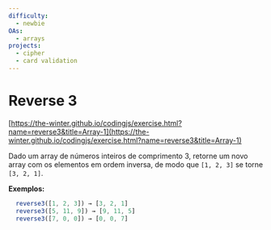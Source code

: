 ```yaml
---
difficulty:
  - newbie
OAs:
  - arrays
projects:
  - cipher
  - card validation
---
```


# Reverse 3

[https://the-winter.github.io/codingjs/exercise.html?name=reverse3&title=Array-1](https://the-winter.github.io/codingjs/exercise.html?name=reverse3&title=Array-1)

Dado um array de números inteiros de comprimento 3, retorne um novo array com os
elementos em ordem inversa, de modo que `[1, 2, 3]`  se torne `[3, 2, 1]`.

__Exemplos:__

```js
  reverse3([1, 2, 3]) → [3, 2, 1]
  reverse3([5, 11, 9]) → [9, 11, 5]
  reverse3([7, 0, 0]) → [0, 0, 7]
```
